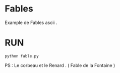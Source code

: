 # Fables
Example de Fables ascii .

# RUN 

    python fable.py 

  
  PS : Le corbeau et le Renard . ( Fable de la Fontaine ) 

